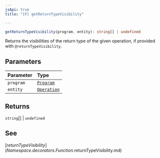 ```yaml
---
jsApi: true
title: "[F] getReturnTypeVisibility"

---
```

```ts
getReturnTypeVisibility(program, entity): string[] | undefined
```

Returns the visibilities of the return type of the given operation, if provided with `@returnTypeVisibility`.

## Parameters

| Parameter | Type |
| :------ | :------ |
| `program` | [`Program`](Interface.Program.md) |
| `entity` | [`Operation`](Interface.Operation.md) |

## Returns

`string`[] \| `undefined`

## See

[$returnTypeVisibility](Namespace.decorators.Function.$returnTypeVisibility.md)
